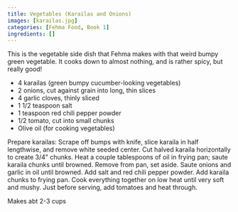 ```yaml
---
title: Vegetables (Karailas and Onions)
images: [karailas.jpg]
categories: [Fehma Food, Book 1]
ingredients: []
---
```


This is the vegetable side dish
that Fehma makes with that weird bumpy green vegetable. It cooks down to
almost nothing, and is rather spicy, but really good!

-   4 karailas (green bumpy cucumber-looking vegetables)
-   2 onions, cut against grain into long, thin slices
-   4 garlic cloves, thinly sliced
-   1 1/2 teaspoon salt
-   1 teaspoon red chili pepper powder
-   1/2 tomato, cut into small chunks
-   Olive oil (for cooking vegetables)

Prepare karailas: Scrape off bumps with knife, slice karaila in half
lengthwise, and remove white seeded center. Cut halved karaila
horizontally to create 3/4" chunks. Heat a couple tablespoons of oil in
frying pan; saute karaila chunks until browned. Remove from pan, set
aside. Saute onions and garlic in oil until browned. Add salt and red
chili pepper powder. Add karaila chunks to frying pan. Cook everything
together on low heat until very soft and mushy. Just before serving, add
tomatoes and heat through.

Makes abt 2-3 cups

 
